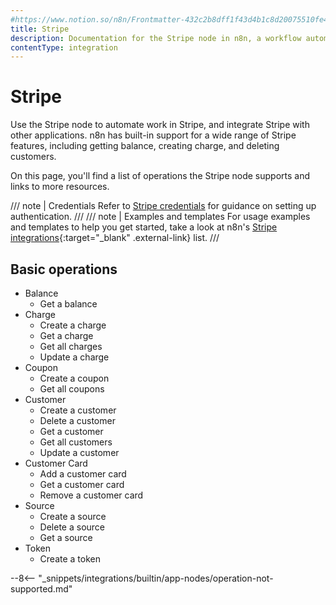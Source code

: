 ```yaml
---
#https://www.notion.so/n8n/Frontmatter-432c2b8dff1f43d4b1c8d20075510fe4
title: Stripe
description: Documentation for the Stripe node in n8n, a workflow automation platform. Includes details of operations and configuration, and links to examples and credentials information.
contentType: integration
---
```


# Stripe

Use the Stripe node to automate work in Stripe, and integrate Stripe with other applications. n8n has built-in support for a wide range of Stripe features, including getting balance, creating charge, and deleting customers. 

On this page, you'll find a list of operations the Stripe node supports and links to more resources.

/// note | Credentials
Refer to [Stripe credentials](/integrations/builtin/credentials/stripe/) for guidance on setting up authentication. 
///
/// note | Examples and templates
For usage examples and templates to help you get started, take a look at n8n's [Stripe integrations](https://n8n.io/integrations/stripe/){:target="_blank" .external-link} list.
///

## Basic operations

* Balance
    * Get a balance
* Charge
    * Create a charge
    * Get a charge
    * Get all charges
    * Update a charge
* Coupon
    * Create a coupon
    * Get all coupons
* Customer
    * Create a customer
    * Delete a customer
    * Get a customer
    * Get all customers
    * Update a customer
* Customer Card
    * Add a customer card
    * Get a customer card
    * Remove a customer card
* Source
    * Create a source
    * Delete a source
    * Get a source
* Token
    * Create a token

--8<-- "_snippets/integrations/builtin/app-nodes/operation-not-supported.md"
